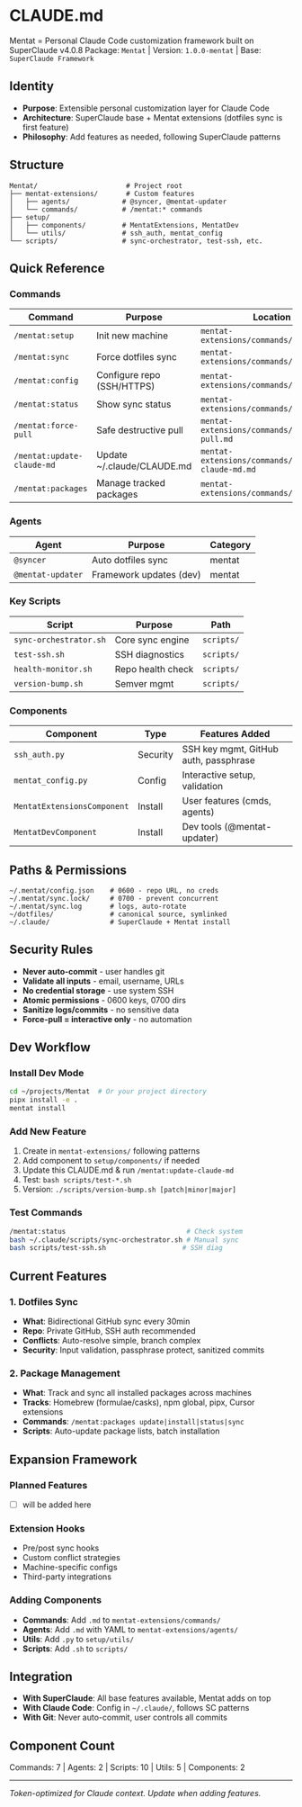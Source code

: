 # CLAUDE.md

Mentat = Personal Claude Code customization framework built on SuperClaude v4.0.8
Package: `Mentat` | Version: `1.0.0-mentat` | Base: `SuperClaude Framework`

## Identity
- **Purpose**: Extensible personal customization layer for Claude Code
- **Architecture**: SuperClaude base + Mentat extensions (dotfiles sync is first feature)
- **Philosophy**: Add features as needed, following SuperClaude patterns

## Structure
```
Mentat/                      # Project root
├── mentat-extensions/       # Custom features
│   ├── agents/             # @syncer, @mentat-updater
│   └── commands/           # /mentat:* commands
├── setup/
│   ├── components/         # MentatExtensions, MentatDev
│   └── utils/              # ssh_auth, mentat_config
└── scripts/                # sync-orchestrator, test-ssh, etc.
```

## Quick Reference

### Commands
| Command | Purpose | Location |
|---------|---------|----------|
| `/mentat:setup` | Init new machine | `mentat-extensions/commands/setup.md` |
| `/mentat:sync` | Force dotfiles sync | `mentat-extensions/commands/sync.md` |
| `/mentat:config` | Configure repo (SSH/HTTPS) | `mentat-extensions/commands/config.md` |
| `/mentat:status` | Show sync status | `mentat-extensions/commands/status.md` |
| `/mentat:force-pull` | Safe destructive pull | `mentat-extensions/commands/force-pull.md` |
| `/mentat:update-claude-md` | Update ~/.claude/CLAUDE.md | `mentat-extensions/commands/update-claude-md.md` |
| `/mentat:packages` | Manage tracked packages | `mentat-extensions/commands/packages.md` |

### Agents
| Agent | Purpose | Category |
|-------|---------|----------|
| `@syncer` | Auto dotfiles sync | mentat |
| `@mentat-updater` | Framework updates (dev) | mentat |

### Key Scripts
| Script | Purpose | Path |
|--------|---------|------|
| `sync-orchestrator.sh` | Core sync engine | `scripts/` |
| `test-ssh.sh` | SSH diagnostics | `scripts/` |
| `health-monitor.sh` | Repo health check | `scripts/` |
| `version-bump.sh` | Semver mgmt | `scripts/` |

### Components
| Component | Type | Features Added |
|-----------|------|----------------|
| `ssh_auth.py` | Security | SSH key mgmt, GitHub auth, passphrase |
| `mentat_config.py` | Config | Interactive setup, validation |
| `MentatExtensionsComponent` | Install | User features (cmds, agents) |
| `MentatDevComponent` | Install | Dev tools (@mentat-updater) |

## Paths & Permissions
```
~/.mentat/config.json    # 0600 - repo URL, no creds
~/.mentat/sync.lock/     # 0700 - prevent concurrent
~/.mentat/sync.log       # logs, auto-rotate
~/dotfiles/              # canonical source, symlinked
~/.claude/               # SuperClaude + Mentat install
```

## Security Rules
- **Never auto-commit** - user handles git
- **Validate all inputs** - email, username, URLs
- **No credential storage** - use system SSH
- **Atomic permissions** - 0600 keys, 0700 dirs
- **Sanitize logs/commits** - no sensitive data
- **Force-pull = interactive only** - no automation

## Dev Workflow

### Install Dev Mode
```bash
cd ~/projects/Mentat  # Or your project directory
pipx install -e .
mentat install
```

### Add New Feature
1. Create in `mentat-extensions/` following patterns
2. Add component to `setup/components/` if needed
3. Update this CLAUDE.md & run `/mentat:update-claude-md`
4. Test: `bash scripts/test-*.sh`
5. Version: `./scripts/version-bump.sh [patch|minor|major]`

### Test Commands
```bash
/mentat:status                              # Check system
bash ~/.claude/scripts/sync-orchestrator.sh # Manual sync
bash scripts/test-ssh.sh                   # SSH diag
```

## Current Features

### 1. Dotfiles Sync
- **What**: Bidirectional GitHub sync every 30min
- **Repo**: Private GitHub, SSH auth recommended
- **Conflicts**: Auto-resolve simple, branch complex
- **Security**: Input validation, passphrase protect, sanitized commits

### 2. Package Management
- **What**: Track and sync all installed packages across machines
- **Tracks**: Homebrew (formulae/casks), npm global, pipx, Cursor extensions
- **Commands**: `/mentat:packages update|install|status|sync`
- **Scripts**: Auto-update package lists, batch installation

## Expansion Framework

### Planned Features
- [ ] will be added here


### Extension Hooks
- Pre/post sync hooks
- Custom conflict strategies
- Machine-specific configs
- Third-party integrations

### Adding Components
- **Commands**: Add `.md` to `mentat-extensions/commands/`
- **Agents**: Add `.md` with YAML to `mentat-extensions/agents/`
- **Utils**: Add `.py` to `setup/utils/`
- **Scripts**: Add `.sh` to `scripts/`

## Integration
- **With SuperClaude**: All base features available, Mentat adds on top
- **With Claude Code**: Config in `~/.claude/`, follows SC patterns
- **With Git**: Never auto-commit, user controls all commits

## Component Count
Commands: 7 | Agents: 2 | Scripts: 10 | Utils: 5 | Components: 2

---
*Token-optimized for Claude context. Update when adding features.*